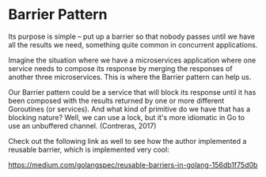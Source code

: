 # Barrier Pattern

Its purpose is simple – put up a barrier so that nobody passes until we have all the results we need, something quite common in concurrent applications.

Imagine the situation where we have a microservices application where one service needs to compose its response by merging the responses of another three microservices. This is where the Barrier pattern can help us.

Our Barrier pattern could be a service that will block its response until it has been composed with the results returned by one or more different Goroutines (or services). And what kind of primitive do we have that has a blocking nature? Well, we can use a lock, but it's more idiomatic in Go to use an unbuffered channel. (Contreras, 2017)

Check out the following link as well to see how the author implemented a reusable barrier, which is implemented very cool:

https://medium.com/golangspec/reusable-barriers-in-golang-156db1f75d0b